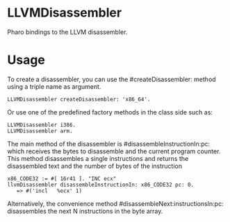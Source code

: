 # LLVMDisassembler
Pharo bindings to the LLVM disassembler.

# Usage

To create a disassembler, you can use the #createDisassembler: method using a triple name as argument.

```smalltalk
LLVMDisassembler createDisassembler: 'x86_64'.
```

Or use one of the predefined factory methods in the class side such as:

```smalltalk
LLVMDisassembler i386.
LLVMDisassembler arm.
```

The main method of the disassembler is #disassembleInstructionIn:pc: which receives the bytes to disassemble and the current program counter. This method disassembles a single instructions and returns the disassembled text and the number of bytes of the instruction

```smalltalk
x86_CODE32 := #[ 16r41 ]. "INC ecx"
llvmDisassembler disassembleInstructionIn: x86_CODE32 pc: 0.
   => #('incl	%ecx' 1)
```

Alternatively, the convenience method #disassembleNext:instructionsIn:pc: disassembles the next N instructions in the byte array.

